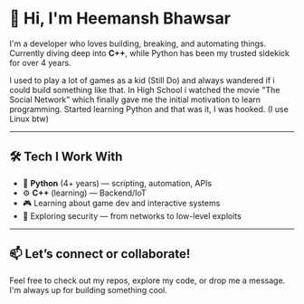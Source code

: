 # 👋 Hi, I'm Heemansh Bhawsar

I'm a developer who loves building, breaking, and automating things.  
Currently diving deep into **C++**, while Python has been my trusted sidekick for over 4 years.

I used to play a lot of games as a kid (Still Do) and always wandered if i could build something like that. In High School i watched the movie "The Social Network" which finally gave me the initial motivation to learn programming. Started learning Python and that was it, I was hooked. (I use Linux btw)

---

## 🛠️ Tech I Work With

- 🐍 **Python** (4+ years) — scripting, automation, APIs  
- ⚙️ **C++** (learning) — Backend/IoT
- 🎮 Learning about game dev and interactive systems  
- 🔐 Exploring security — from networks to low-level exploits  

---

## 📫 Let’s connect or collaborate!

Feel free to check out my repos, explore my code, or drop me a message. I'm always up for building something cool.

